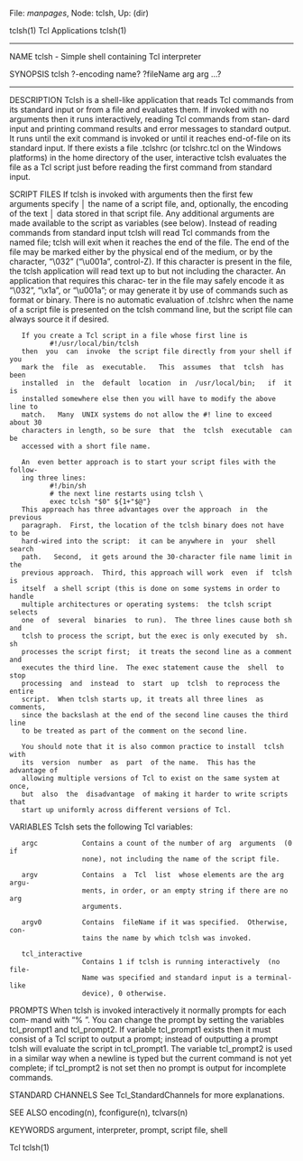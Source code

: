 File: *manpages*,  Node: tclsh,  Up: (dir)

tclsh(1)                       Tcl Applications                       tclsh(1)



______________________________________________________________________________

NAME
       tclsh - Simple shell containing Tcl interpreter

SYNOPSIS
       tclsh ?-encoding name? ?fileName arg arg ...?
_________________________________________________________________


DESCRIPTION
       Tclsh  is  a  shell-like  application  that reads Tcl commands from its
       standard input or from a file and evaluates them.  If invoked  with  no
       arguments  then  it runs interactively, reading Tcl commands from stan‐
       dard input and printing command results and error messages to  standard
       output.   It runs until the exit command is invoked or until it reaches
       end-of-file on its standard input.  If there exists a file .tclshrc (or
       tclshrc.tcl  on  the  Windows  platforms)  in the home directory of the
       user, interactive tclsh evaluates the file as a Tcl script just  before
       reading the first command from standard input.


SCRIPT FILES
       If tclsh is invoked with arguments then the first few arguments specify │
       the name of a script file, and, optionally, the encoding  of  the  text │
       data  stored  in  that  script file.  Any additional arguments are made
       available to the script as variables (see below).  Instead  of  reading
       commands  from  standard  input  tclsh  will read Tcl commands from the
       named file;  tclsh will exit when it reaches the end of the file.   The
       end of the file may be marked either by the physical end of the medium,
       or by the character, “\032” (“\u001a”, control-Z).  If  this  character
       is  present in the file, the tclsh application will read text up to but
       not including the character.  An application that requires this charac‐
       ter in the file may safely encode it as “\032”, “\x1a”, or “\u001a”; or
       may generate it by use of commands such as format or binary.  There  is
       no  automatic  evaluation of .tclshrc when the name of a script file is
       presented on the tclsh command line, but the  script  file  can  always
       source it if desired.

       If you create a Tcl script in a file whose first line is
              #!/usr/local/bin/tclsh
       then  you  can  invoke  the script file directly from your shell if you
       mark the  file  as  executable.   This  assumes  that  tclsh  has  been
       installed  in  the  default  location  in  /usr/local/bin;   if  it  is
       installed somewhere else then you will have to modify the above line to
       match.   Many  UNIX systems do not allow the #! line to exceed about 30
       characters in length, so be sure  that  the  tclsh  executable  can  be
       accessed with a short file name.

       An  even better approach is to start your script files with the follow‐
       ing three lines:
              #!/bin/sh
              # the next line restarts using tclsh \
              exec tclsh "$0" ${1+"$@"}
       This approach has three advantages over the approach  in  the  previous
       paragraph.  First, the location of the tclsh binary does not have to be
       hard-wired into the script:  it can be anywhere in  your  shell  search
       path.   Second,  it gets around the 30-character file name limit in the
       previous approach.  Third, this approach will work  even  if  tclsh  is
       itself  a shell script (this is done on some systems in order to handle
       multiple architectures or operating systems:  the tclsh script  selects
       one  of  several  binaries  to run).  The three lines cause both sh and
       tclsh to process the script, but the exec is only executed by  sh.   sh
       processes the script first;  it treats the second line as a comment and
       executes the third line.  The exec statement cause the  shell  to  stop
       processing  and  instead  to  start  up  tclsh  to reprocess the entire
       script.  When tclsh starts up, it treats all three lines  as  comments,
       since the backslash at the end of the second line causes the third line
       to be treated as part of the comment on the second line.

       You should note that it is also common practice to install  tclsh  with
       its  version  number  as  part  of the name.  This has the advantage of
       allowing multiple versions of Tcl to exist on the same system at  once,
       but  also  the  disadvantage  of making it harder to write scripts that
       start up uniformly across different versions of Tcl.


VARIABLES
       Tclsh sets the following Tcl variables:

       argc           Contains a count of the number of arg  arguments  (0  if
                      none), not including the name of the script file.

       argv           Contains  a  Tcl  list  whose elements are the arg argu‐
                      ments, in order, or an empty string if there are no  arg
                      arguments.

       argv0          Contains  fileName if it was specified.  Otherwise, con‐
                      tains the name by which tclsh was invoked.

       tcl_interactive
                      Contains 1 if tclsh is running interactively  (no  file‐
                      Name was specified and standard input is a terminal-like
                      device), 0 otherwise.


PROMPTS
       When tclsh is invoked interactively it normally prompts for  each  com‐
       mand  with  “%  ”.   You can change the prompt by setting the variables
       tcl_prompt1 and tcl_prompt2.  If variable tcl_prompt1  exists  then  it
       must consist of a Tcl script to output a prompt;  instead of outputting
       a prompt tclsh will evaluate the script in tcl_prompt1.   The  variable
       tcl_prompt2  is  used  in a similar way when a newline is typed but the
       current command is not yet complete; if tcl_prompt2 is not set then  no
       prompt is output for incomplete commands.


STANDARD CHANNELS
       See Tcl_StandardChannels for more explanations.


SEE ALSO
       encoding(n), fconfigure(n), tclvars(n)


KEYWORDS
       argument, interpreter, prompt, script file, shell



Tcl                                                                   tclsh(1)
